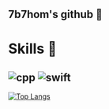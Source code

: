 ## 7b7hom's github 👋

# Skills 🌊

![cpp](https://img.shields.io/badge/C%2B%2B-00599C?style=for-the-badge&logo=c%2B%2B&logoColor=white)
![swift](https://img.shields.io/badge/Swift-FA7343?style=for-the-badge&logo=swift&logoColor=white)
---


[![Top Langs](https://github-readme-stats.vercel.app/api/top-langs/?username=7b7hom&layout=compact)](https://github.com/anuraghazra/github-readme-stats)
<!--
**7b7hom/7b7hom** is a ✨ _special_ ✨ repository because its `README.md` (this file) appears on your GitHub profile.

Here are some ideas to get you started:

- 🔭 I’m currently working on ...
- 🌱 I’m currently learning ...
- 👯 I’m looking to collaborate on ...
- 🤔 I’m looking for help with ...
- 💬 Ask me about ...
- 📫 How to reach me: ...
- 😄 Pronouns: ...
- ⚡ Fun fact: ...
-->
